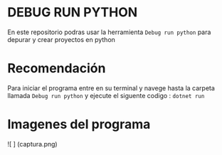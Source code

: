 # DEBUG RUN PYTHON
En este repositorio podras usar la herramienta `Debug run python` para depurar y crear proyectos en python

# Recomendación
Para iniciar el programa entre en su terminal y navege hasta la carpeta llamada `Debug run python` y ejecute el siguente codigo : `dotnet run`

# Imagenes del programa
![ ] (captura.png)